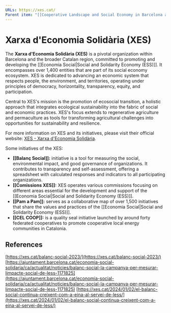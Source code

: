 ```yaml
---
URLs: https://xes.cat/
Parent item: "[[Cooperative Landscape and Social Economy in Barcelona and Catalonia]]"
---
```

# Xarxa d'Economia Solidària (XES)

The **Xarxa d'Economia Solidària (XES)** is a pivotal organization within Barcelona and the broader Catalan region, committed to promoting and developing the [[Economia Social|Social and Solidarity Economy (ESS)]]. It encompasses over 1,400 entities that are part of its social economy ecosystem. XES is dedicated to advancing an economic system that respects people, the environment, and territories, operating under principles of democracy, horizontality, transparency, equity, and participation.

Central to XES's mission is the promotion of ecosocial transition, a holistic approach that integrates ecological sustainability into the fabric of social and economic practices. XES's focus extends to regenerative agriculture and permaculture as tools for transforming agricultural challenges into opportunities for sustainability and resilience.

For more information on XES and its initiatives, please visit their official website: [XES - Xarxa d'Economia Solidària](https://xes.cat/).

Some initiatives of the XES:

- **[[Balanç Social]]:** initiative is a tool for measuring the social, environmental impact, and good governance of organizations. It contributes to transparency and self-assessment, offering a spreadsheet with calculated responses and indicators to all participating organizations.
- **[[Comissions XES]]:** XES operates various commissions focusing on different areas essential for the development and support of the [[Economia Social|Social and Solidarity Economy (ESS)]].
- **[[Pam a Pam]]:** serves as a collaborative map of over 1,500 initiatives that share the values and practices of the [[Economia Social|Social and Solidarity Economy (ESS)]].
- **[[CEL COOP]]:** is a quality seal initiative launched by around forty federated cooperatives to promote cooperative local energy communities in Catalonia.

## References

[https://xes.cat/balanc-social-2023/](https://xes.cat/balanc-social-2023/)
[https://ajuntament.barcelona.cat/economia-social-solidaria/ca/actualitat/noticies/balanc-social-la-campanya-per-mesurar-limpacte-social-de-less-1171825](https://ajuntament.barcelona.cat/economia-social-solidaria/ca/actualitat/noticies/balanc-social-la-campanya-per-mesurar-limpacte-social-de-less-1171825)
[https://xes.cat/2024/01/02/el-balanc-social-continua-creixent-com-a-eina-al-servei-de-less/](https://xes.cat/2024/01/02/el-balanc-social-continua-creixent-com-a-eina-al-servei-de-less/)